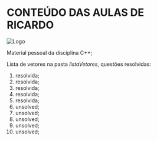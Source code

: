 # CONTEÚDO DAS AULAS DE RICARDO #

![Logo](aulas_ricardo/img.png)

Material pessoal da disciplina C++; 

Lista de vetores na pasta *listaVetores*, questões resolvidas: 

1. resolvida;
2. resolvida;
3. resolvida;
4. resolvida; 
5. resolvida; 
6. unsolved; 
7. unsolved; 
8. unsolved; 
9. unsolved;
10. unsolved; 
